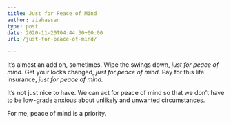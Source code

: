 ```yaml
---
title: Just for Peace of Mind
author: ziahassan
type: post
date: 2020-11-20T04:44:30+00:00
url: /just-for-peace-of-mind/

---
```

It’s almost an add on, sometimes. Wipe the swings down, _just for peace of mind._ Get your locks changed, _just for peace of mind._ Pay for this life insurance, _just for peace of mind._

It’s not just nice to have. We can act for peace of mind so that we don’t have to be low-grade anxious about unlikely and unwanted circumstances.

For me, peace of mind is a priority.